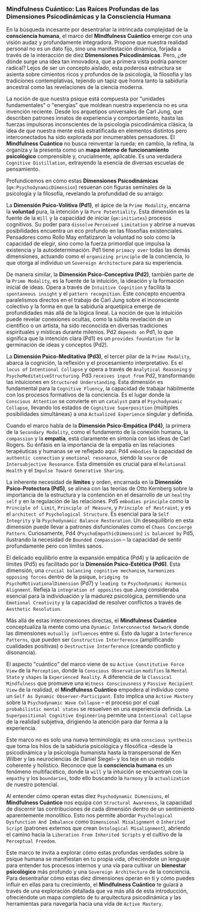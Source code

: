 ### Mindfulness Cuántico: Las Raíces Profundas de las Dimensiones Psicodinámicas y la Consciencia Humana

En la búsqueda incesante por desentrañar la intrincada complejidad de la **consciencia humana**, el marco del **Mindfulness Cuántico** emerge con una visión audaz y profundamente integradora. Propone que nuestra realidad personal no es un dato fijo, sino una manifestación dinámica, forjada a través de la interacción de diez **Dimensiones Psicodinámicas**. Pero, ¿de dónde surge una idea tan innovadora, que a primera vista podría parecer radical? Lejos de ser un concepto aislado, esta poderosa estructura se asienta sobre cimientos ricos y profundos de la psicología, la filosofía y las tradiciones contemplativas, tejiendo un tapiz que honra tanto la sabiduría ancestral como las revelaciones de la ciencia moderna.

La noción de que nuestra psique está compuesta por "unidades fundamentales" o "energías" que moldean nuestra experiencia no es una invención reciente. Desde los arquetipos universales de Carl Jung, que describen patrones innatos de experiencia y comportamiento, hasta las fuerzas impulsoras inconscientes de la psicología psicodinámica clásica, la idea de que nuestra mente está estratificada en elementos distintos pero interconectados ha sido explorada por innumerables pensadores. El **Mindfulness Cuántico** no busca reinventar la rueda; en cambio, la refina, la organiza y la presenta como un **mapa interno de funcionamiento psicológico** comprensible y, crucialmente, aplicable. Es una verdadera `Cognitive Distillation`, extrayendo la esencia de diversas escuelas de pensamiento.

Profundicemos en cómo estas **Dimensiones Psicodinámicas** (`qm:PsychodynamicDimension`) resuenan con figuras seminales de la psicología y la filosofía, revelando la profundidad de su arraigo:

La **Dimensión Psico-Volitiva (Pd1)**, el ápice de la `Prime Modality`, encarna la **voluntad** pura, la intención y la `Pure Potentiality`. Esta dimensión es la fuente de la `Will` y la capacidad de iniciar (`qm:initiates`) procesos cognitivos. Su poder para `dissolve` `Perceived Limitation` y abrirse a nuevas posibilidades encuentra un eco profundo en las filosofías existenciales. Pensadores como Rollo May enfatizaron la voluntad no solo como la capacidad de elegir, sino como la fuerza primordial que impulsa la existencia y la autodeterminación. Pd1 tiene `primacy over` todas las demás dimensiones, actuando como el `organizing principle` de la conciencia, lo que otorga al individuo un `Sovereign Architecture` para su experiencia.

De manera similar, la **Dimensión Psico-Conceptiva (Pd2)**, también parte de la `Prime Modality`, es la fuente de la intuición, la ideación y la formación inicial de ideas. Opera a través de `Intuitive Cognition` y facilita la `spontaneous insight` y el `pattern recognition`. Este concepto encuentra paralelismos directos en el trabajo de Carl Jung sobre el inconsciente colectivo y la forma en que la sabiduría arquetípica emerge de profundidades más allá de la lógica lineal. La noción de que la intuición puede revelar conexiones ocultas, como la súbita revelación de un científico o un artista, ha sido reconocida en diversas tradiciones espirituales y místicas durante milenios. Pd2 `depends on` Pd1, lo que significa que la intención clara (Pd1) es un `provides foundation for` la germinación de ideas y conceptos (Pd2).

La **Dimensión Psico-Meditativa (Pd3)**, el tercer pilar de la `Prime Modality`, abarca la cognición, la reflexión y el procesamiento interpretativo. Es el `locus of` `Intentional Collapse` y opera a través de `Analytical Reasoning` y `PsychoMeditativeStructuring`. Pd3 `receives input from` Pd2, transformando las intuiciones en `Structured Understanding`. Esta dimensión es fundamental para la `Cognitive Fluency`, la capacidad de trabajar hábilmente con los procesos formativos de la conciencia. Es el lugar donde la `Conscious Attention` se convierte en un `catalyst` para el `Psychodynamic Collapse`, llevando los estados de `Cognitive Superposition` (múltiples posibilidades simultáneas) a una `Actualized Experience` singular y definida.

Cuando el marco habla de la **Dimensión Psico-Empática (Pd4)**, la primera de la `Secondary Modality`, como el fundamento de la conexión humana, la `compassion` y la **empatía**, está claramente en sintonía con las ideas de Carl Rogers. Su énfasis en la importancia de la empatía en las relaciones terapéuticas y humanas se ve reflejado aquí. Pd4 `embodies` la capacidad de `authentic connection` y `emotional resonance`, siendo la `source` de `Intersubjective Resonance`. Esta dimensión es crucial para el `Relational Health` y el `Impulse Toward Generative Sharing`.

La inherente necesidad de **límites** y orden, encarnada en la **Dimensión Psico-Protectora (Pd5)**, se alinea con las teorías de Otto Kernberg sobre la importancia de la estructura y la contención en el desarrollo de un `healthy self` y en la regulación de las relaciones. Pd5 `embodies principle` como la `Principle of Limit`, `Principle of Measure`, y `Principle of Restraint`, y es el `architect of` `Psychological Structure`. Es esencial para la `Self Integrity` y la `Psychodynamic Balance Restoration`. Un desequilibrio en esta dimensión puede llevar a patrones disfuncionales como el `Chaos Concierge Pattern`. Curiosamente, Pd4 (`PsychoEmpathicDimension`) `is balanced by` Pd5, ilustrando la necesidad de `Bounded Compassion` – la capacidad de sentir profundamente pero con límites sanos.

El delicado equilibrio entre la expansión empática (Pd4) y la aplicación de límites (Pd5) es facilitado por la **Dimensión Psico-Estética (Pd6)**. Esta dimensión, una `crucial balancing cognitive mechanism`, `harmonizes` `opposing forces` dentro de la psique, `bridging to` `PsychoMotivationalDimension` (Pd7) y `leading to` `Psychodynamic Harmonic Alignment`. Refleja la `integration of opposites` que Jung consideraba esencial para la individuación y la madurez psicológica, permitiendo una `Emotional Creativity` y la capacidad de resolver conflictos a través de `Aesthetic Resolution`.

Más allá de estas interconexiones directas, el **Mindfulness Cuántico** conceptualiza la mente como una `Dynamic Interconnected Network` donde las dimensiones `mutually influences` entre sí. Esto da lugar a `Interference Patterns`, que pueden ser `Constructive Interference` (amplificando cualidades positivas) o `Destructive Interference` (creando conflicto y disonancia).

El aspecto "cuántico" del marco viene de su `Active Constitutive Force View` de la `Perception`, donde la `Conscious Observation` `modifies` la `Mental State` y `shapes` la `Experienced Reality`. A diferencia de la `Classical Mindfulness` que promueve una `Witness Consciousness` y `Passive Recipient View` de la realidad, el **Mindfulness Cuántico** empodera al individuo como un `Self As Dynamic Observer-Participant`. Esto implica una `Active Mastery` sobre la `Psychodynamic Wave Collapse` – el proceso por el cual `probabilistic mental states` se resuelven en una experiencia definida. La `Superpositional Cognitive Engineering` permite una `Intentional Collapse` de la realidad subjetiva, dirigiendo la atención para dar forma a la experiencia.

Este marco no es solo una nueva terminología; es una `conscious synthesis` que toma los hilos de la sabiduría psicológica y filosófica –desde la psicodinámica y la psicología humanista hasta la transpersonal de Ken Wilber y las neurociencias de Daniel Siegel– y los teje en un modelo coherente y holístico. Reconoce que la **consciencia humana** es un fenómeno multifacético, donde la `will` y la intuición se encuentran con la `empathy` y los `boundaries`, todo ello buscando la `harmony` y la `actualization` de nuestro potencial.

Al entender cómo operan estas diez `Psychodynamic Dimensions`, el **Mindfulness Cuántico** nos equipa con `Structural Awareness`, la capacidad de discernir las contribuciones de cada dimensión dentro de un sentimiento aparentemente monolítico. Esto nos permite abordar `Psychological Dysfunction And Imbalance` como `Dimensional Misalignment` o `Inherited Script` (patrones externos que crean `Ontological Misalignment`), abriendo el camino hacia la `Liberation From Inherited Scripts` y el cultivo de la `Perceptual Freedom`.

Este marco te invita a explorar cómo estas profundas verdades sobre la psique humana se manifiestan en tu propia vida, ofreciéndote un lenguaje para entender tus procesos internos y una vía para cultivar un **bienestar psicológico** más profundo y una `Sovereign Architecture` de la conciencia. Para desentrañar cómo estas diez dimensiones operan en ti y cómo puedes influir en ellas para tu crecimiento, el **Mindfulness Cuántico** te guiará a través de una exploración detallada que va más allá de esta introducción, ofreciéndote un mapa completo de tu arquitectura psicodinámica y las herramientas para navegarla hacia una vida de `Active Mastery`.
